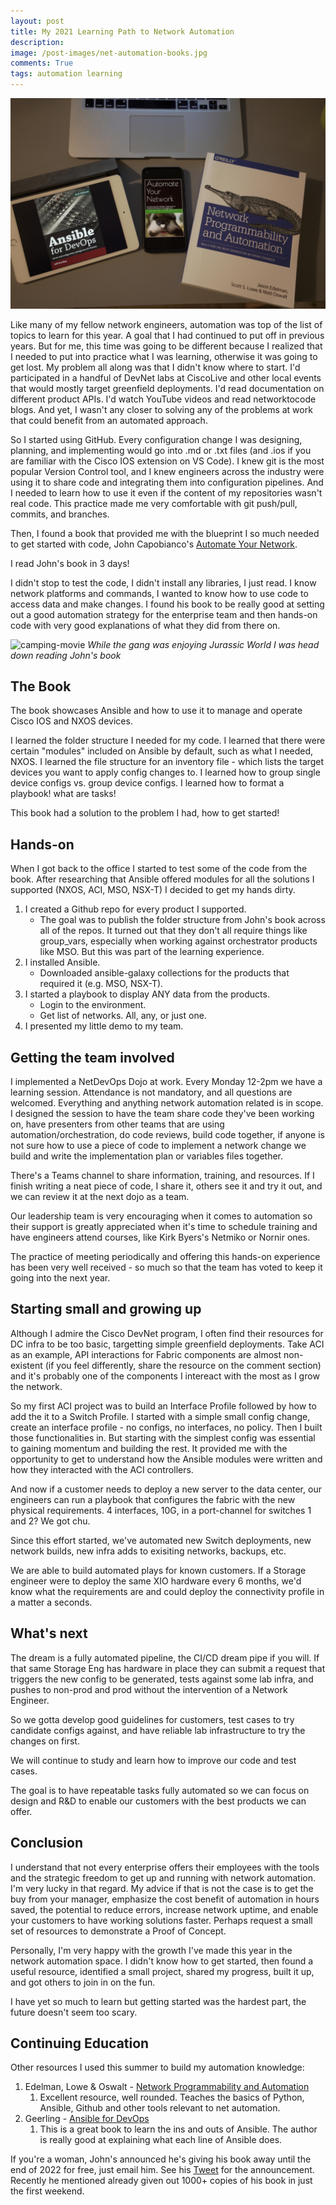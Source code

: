 ```yaml
---
layout: post
title: My 2021 Learning Path to Network Automation
description: 
image: /post-images/net-automation-books.jpg
comments: True
tags: automation learning
---
```


![net-automation-books](/post-images/net-automation-books.jpg)

Like many of my fellow network engineers, automation was top of the list of topics to learn for this year. A goal that I had continued to put off in previous years. But for me, this time was going to be different because I realized that I needed to put into practice what I was learning, otherwise it was going to get lost. My problem all along was that I didn't know where to start. I'd participated in a handful of DevNet labs at CiscoLive and other local events that would mostly target greenfield deployments. I'd read documentation on different product APIs. I'd watch YouTube videos and read networktocode blogs. And yet, I wasn't any closer to solving any of the problems at work that could benefit from an automated approach.

So I started using GitHub. Every configuration change I was designing, planning, and implementing would go into .md or .txt files (and .ios if you are familiar with the Cisco IOS extension on VS Code). I knew git is the most popular Version Control tool, and I knew engineers across the industry were using it to share code and integrating them into configuration pipelines. And I needed to learn how to use it even if the content of my repositories wasn't real code. This practice made me very comfortable with git push/pull, commits, and branches.

Then, I found a book that provided me with the blueprint I so much needed to get started with code, John Capobianco's [Automate Your Network](https://smile.amazon.com/Automate-Your-Network-Introducing-Enterprise-ebook/dp/B07PKDNL78).

I read John's book in 3 days! 

I didn't stop to test the code, I didn't install any libraries, I just read. I know network platforms and commands, I wanted to know how to use code to access data and make changes. I found his book to be really good at setting out a good automation strategy for the enterprise team and then hands-on code with very good explanations of what they did from there on.

![camping-movie](/post-images/campsite-movie.jpg)
*While the gang was enjoying Jurassic World I was head down reading John's book*


## The Book
The book showcases Ansible and how to use it to manage and operate Cisco IOS and NXOS devices.

I learned the folder structure I needed for my code. I learned that there were certain "modules" included on Ansible by default, such as what I needed, NXOS. I learned the file structure for an inventory file - which lists the target devices you want to apply config changes to. I learned how to group single device configs vs. group device configs. I learned how to format a playbook! what are tasks! 

This book had a solution to the problem I had, how to get started!

## Hands-on

When I got back to the office I started to test some of the code from the book. After researching that Ansible offered modules for all the solutions I supported (NXOS, ACI, MSO, NSX-T) I decided to get my hands dirty.

1. I created a Github repo for every product I supported.
   * The goal was to publish the folder structure from John's book across all of the repos. It turned out that they don't all require things like group_vars, especially when working against orchestrator products like MSO. But this was part of the learning experience.
2. I installed Ansible.
   * Downloaded ansible-galaxy collections for the products that required it (e.g. MSO, NSX-T).
3. I started a playbook to display ANY data from the products.
   * Login to the environment.
   * Get list of networks. All, any, or just one. 
4. I presented my little demo to my team.

## Getting the team involved

I implemented a NetDevOps Dojo at work. Every Monday 12-2pm we have a learning session. Attendance is not mandatory, and all questions are welcomed. Everything and anything network automation related is in scope. I designed the session to have the team share code they've been working on, have presenters from other teams that are using automation/orchestration, do code reviews, build code together, if anyone is not sure how to use a piece of code to implement a network change we build and write the implementation plan or variables files together.

There's a Teams channel to share information, training, and resources. If I finish writing a neat piece of code, I share it, others see it and try it out, and we can review it at the next dojo as a team.

Our leadership team is very encouraging when it comes to automation so their support is greatly appreciated when it's time to schedule training and have engineers attend courses, like Kirk Byers's Netmiko or Nornir ones.

The practice of meeting periodically and offering this hands-on experience has been very well received - so much so that the team has voted to keep it going into the next year.


## Starting small and growing up

Although I admire the Cisco DevNet program, I often find their resources for DC infra to be too basic, targetting simple greenfield deployments. Take ACI as an example, API interactions for Fabric components are almost non-existent (if you feel differently, share the resource on the comment section) and it's probably one of the components I intereact with the most as I grow the network.

So my first ACI project was to build an Interface Profile followed by how to add the it to a Switch Profile. I started with a simple small config change, create an interface profile - no configs, no interfaces, no policy. Then I built those functionalities in. But starting with the simplest config was essential to gaining momentum and building the rest. It provided me with the opportunity to get to understand how the Ansible modules were written and how they interacted with the ACI controllers.

And now if a customer needs to deploy a new server to the data center, our engineers can run a playbook that configures the fabric with the new physical requirements. 4 interfaces, 10G, in a port-channel for switches 1 and 2? We got chu.

Since this effort started, we've automated new Switch deployments, new network builds, new infra adds to exisiting networks, backups, etc.

We are able to build automated plays for known customers. If a Storage engineer were to deploy the same XIO hardware every 6 months, we'd know what the requirements are and could deploy the connectivity profile in a matter a seconds.

## What's next

The dream is a fully automated pipeline, the CI/CD dream pipe if you will. If that same Storage Eng has hardware in place they can submit a request that triggers the new config to be generated, tests against some lab infra, and pushes to non-prod and prod without the intervention of a Network Engineer.

So we gotta develop good guidelines for customers, test cases to try candidate configs against, and have reliable lab infrastructure to try the changes on first.

We will continue to study and learn how to improve our code and test cases.

The goal is to have repeatable tasks fully automated so we can focus on design and R&D to enable our customers with the best products we can offer. 

## Conclusion

I understand that not every enterprise offers their employees with the tools and the strategic freedom to get up and running with network automation. I'm very lucky in that regard. My advice if that is not the case is to get the buy from your manager, emphasize the cost benefit of automation in hours saved, the potential to reduce errors, increase network uptime, and enable your customers to have working solutions faster. Perhaps request a small set of resources to demonstrate a Proof of Concept.

Personally, I'm very happy with the growth I've made this year in the network automation space. I didn't know how to get started, then found a useful resource, identified a small project, shared my progress, built it up, and got others to join in on the fun.

I have yet so much to learn but getting started was the hardest part, the future doesn't seem too scary.

## Continuing Education

Other resources I used this summer to build my automation knowledge: 

1. Edelman, Lowe & Oswalt - [Network Programmability and Automation](https://smile.amazon.com/Network-Programmability-Automation-Next-Generation-Engineer/dp/1491931256)
   1. Excellent resource, well rounded. Teaches the basics of Python, Ansible, Github and other tools relevant to net automation.
2. Geerling - [Ansible for DevOps](https://smile.amazon.com/Ansible-DevOps-Server-configuration-management-ebook/dp/B08FBLVVFG)
   1. This is a great book to learn the ins and outs of Ansible. The author is really good at explaining what each line of Ansible does.

If you're a woman, John's announced he's giving his book away until the end of 2022 for free, just email him. See his [Tweet](https://twitter.com/John_Capobianco/status/1473782314526195718) for the announcement. Recently he mentioned already given out 1000+ copies of his book in just the first weekend.


